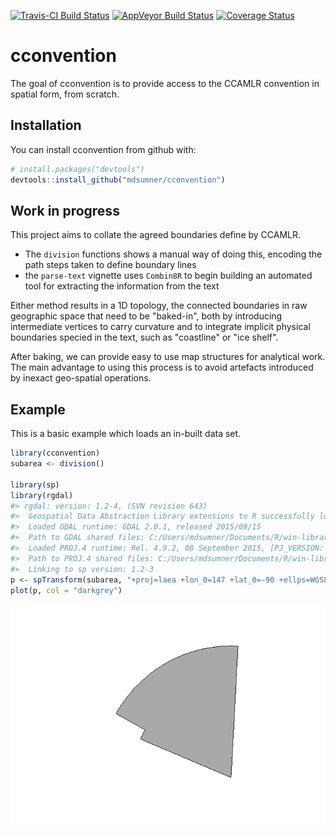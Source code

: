 
[![Travis-CI Build Status](https://travis-ci.org/mdsumner/cconvention.svg?branch=master)](https://travis-ci.org/mdsumner/cconvention) [![AppVeyor Build Status](https://ci.appveyor.com/api/projects/status/github/mdsumner/cconvention?branch=master&svg=true)](https://ci.appveyor.com/project/mdsumner/cconvention) [![Coverage Status](https://img.shields.io/codecov/c/github/mdsumner/cconvention/master.svg)](https://codecov.io/github/mdsumner/cconvention?branch=master)

<!-- README.md is generated from README.Rmd. Please edit that file -->
cconvention
===========

The goal of cconvention is to provide access to the CCAMLR convention in spatial form, from scratch.

Installation
------------

You can install cconvention from github with:

``` r
# install.packages("devtools")
devtools::install_github("mdsumner/cconvention")
```

Work in progress
----------------

This project aims to collate the agreed boundaries define by CCAMLR.

-   The `division` functions shows a manual way of doing this, encoding the path steps taken to define boundary lines
-   the `parse-text` vignette uses `Combin8R` to begin building an automated tool for extracting the information from the text

Either method results in a 1D topology, the connected boundaries in raw geographic space that need to be "baked-in", both by introducing intermediate vertices to carry curvature and to integrate implicit physical boundaries specied in the text, such as "coastline" or "ice shelf".

After baking, we can provide easy to use map structures for analytical work. The main advantage to using this process is to avoid artefacts introduced by inexact geo-spatial operations.

Example
-------

This is a basic example which loads an in-built data set.

``` r
library(cconvention)
subarea <- division()

library(sp)
library(rgdal)
#> rgdal: version: 1.2-4, (SVN revision 643)
#>  Geospatial Data Abstraction Library extensions to R successfully loaded
#>  Loaded GDAL runtime: GDAL 2.0.1, released 2015/09/15
#>  Path to GDAL shared files: C:/Users/mdsumner/Documents/R/win-library/3.3/rgdal/gdal
#>  Loaded PROJ.4 runtime: Rel. 4.9.2, 08 September 2015, [PJ_VERSION: 492]
#>  Path to PROJ.4 shared files: C:/Users/mdsumner/Documents/R/win-library/3.3/rgdal/proj
#>  Linking to sp version: 1.2-3
p <- spTransform(subarea, "+proj=laea +lon_0=147 +lat_0=-90 +ellps=WGS84 +no_defs")
plot(p, col = "darkgrey")
```

![](README-example-1.png)
